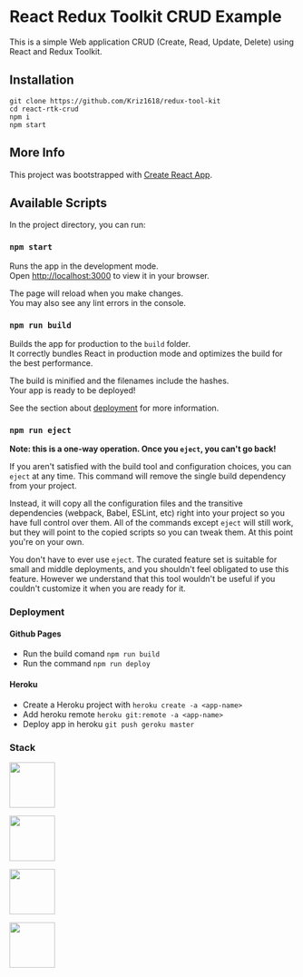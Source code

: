 # React Redux Toolkit CRUD Example

This is a simple Web application CRUD (Create, Read, Update, Delete) using React and Redux Toolkit.

## Installation

```
git clone https://github.com/Kriz1618/redux-tool-kit
cd react-rtk-crud
npm i
npm start
```

## More Info

This project was bootstrapped with [Create React App](https://github.com/facebook/create-react-app).

## Available Scripts

In the project directory, you can run:

### `npm start`

Runs the app in the development mode.\
Open [http://localhost:3000](http://localhost:3000) to view it in your browser.

The page will reload when you make changes.\
You may also see any lint errors in the console.


### `npm run build`

Builds the app for production to the `build` folder.\
It correctly bundles React in production mode and optimizes the build for the best performance.

The build is minified and the filenames include the hashes.\
Your app is ready to be deployed!

See the section about [deployment](https://facebook.github.io/create-react-app/docs/deployment) for more information.

### `npm run eject`

**Note: this is a one-way operation. Once you `eject`, you can't go back!**

If you aren't satisfied with the build tool and configuration choices, you can `eject` at any time. This command will remove the single build dependency from your project.

Instead, it will copy all the configuration files and the transitive dependencies (webpack, Babel, ESLint, etc) right into your project so you have full control over them. All of the commands except `eject` will still work, but they will point to the copied scripts so you can tweak them. At this point you're on your own.

You don't have to ever use `eject`. The curated feature set is suitable for small and middle deployments, and you shouldn't feel obligated to use this feature. However we understand that this tool wouldn't be useful if you couldn't customize it when you are ready for it.

### Deployment

#### Github Pages
* Run the build comand `npm run build`
* Run the command `npm run deploy`
#### Heroku
* Create a Heroku project with `heroku create -a <app-name>`
* Add heroku remote `heroku git:remote -a <app-name>`
* Deploy app in heroku `git push geroku master`



### Stack

[<img src="https://encrypted-tbn0.gstatic.com/images?q=tbn:ANd9GcQyBgVGQ2bi6XyUGFV95s2ItFx_1MJUP-Jl-w&usqp=CAU" width="80"/>](https://developer.mozilla.org/es/docs/Web/JavaScript)

[<img src="https://brandslogos.com/wp-content/uploads/images/react-logo-vector.svg" width="80"/>](https://es.reactjs.org/docs/getting-started.html)

[<img src="https://miro.medium.com/max/800/1*xAR13OS8OHLlMbRTYQ3a2g.jpeg" width="80"/>](https://tailwindcss.com/docs/installation)

[<img src="https://www.loginradius.com/blog/static/a53096b6796dd3d1e3f3df8bc77a6689/03979/index.png" width="80"/>](https://reactrouter.com/docs/en/v6)